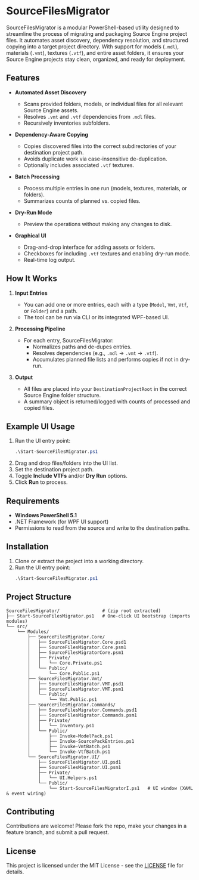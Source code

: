 # SourceFilesMigrator

SourceFilesMigrator is a modular PowerShell-based utility designed to streamline the process of migrating and packaging Source Engine project files. 
It automates asset discovery, dependency resolution, and structured copying into a target project directory. 
With support for models (`.mdl`), materials (`.vmt`), textures (`.vtf`), and entire asset folders, it ensures your Source Engine projects stay clean, organized, and ready for deployment.

## Features

- **Automated Asset Discovery**
  - Scans provided folders, models, or individual files for all relevant Source Engine assets.
  - Resolves `.vmt` and `.vtf` dependencies from `.mdl` files.
  - Recursively inventories subfolders.

- **Dependency-Aware Copying**
  - Copies discovered files into the correct subdirectories of your destination project path.
  - Avoids duplicate work via case-insensitive de-duplication.
  - Optionally includes associated `.vtf` textures.

- **Batch Processing**
  - Process multiple entries in one run (models, textures, materials, or folders).
  - Summarizes counts of planned vs. copied files.

- **Dry-Run Mode**
  - Preview the operations without making any changes to disk.

- **Graphical UI**
  - Drag-and-drop interface for adding assets or folders.
  - Checkboxes for including `.vtf` textures and enabling dry-run mode.
  - Real-time log output.

## How It Works

1. **Input Entries**
   - You can add one or more entries, each with a type (`Model`, `Vmt`, `Vtf`, or `Folder`) and a path.
   - The tool can be run via CLI or its integrated WPF-based UI.

2. **Processing Pipeline**
   - For each entry, SourceFilesMigrator:
     - Normalizes paths and de-dupes entries.
     - Resolves dependencies (e.g., `.mdl` -> `.vmt` -> `.vtf`).
     - Accumulates planned file lists and performs copies if not in dry-run.

3. **Output**
   - All files are placed into your `DestinationProjectRoot` in the correct Source Engine folder structure.
   - A summary object is returned/logged with counts of processed and copied files.

## Example UI Usage

1. Run the UI entry point:
   ```powershell
   .\Start-SourceFilesMigrator.ps1
   ```
2. Drag and drop files/folders into the UI list.
3. Set the destination project path.
4. Toggle **Include VTFs** and/or **Dry Run** options.
5. Click **Run** to process.

## Requirements

- **Windows PowerShell 5.1**
- .NET Framework (for WPF UI support)
- Permissions to read from the source and write to the destination paths.

## Installation

1. Clone or extract the project into a working directory.
2. Run the UI entry point:
   ```powershell
   .\Start-SourceFilesMigrator.ps1
   ```

## Project Structure

```
SourceFilesMigrator/                # (zip root extracted)
├── Start-SourceFilesMigrator.ps1   # One-click UI bootstrap (imports modules)
└── src/
    └── Modules/
        ├── SourceFilesMigrator.Core/
        │   ├── SourceFilesMigrator.Core.psd1
        │   ├── SourceFilesMigrator.Core.psm1
        │   ├── SourceFilesMigratorCore.psm1
        │   ├── Private/
        │   │   └── Core.Private.ps1
        │   └── Public/
        │       └── Core.Public.ps1
        ├── SourceFilesMigrator.Vmt/
        │   ├── SourceFilesMigrator.VMT.psd1
        │   ├── SourceFilesMigrator.VMT.psm1
        │   └── Public/
        │       └── Vmt.Public.ps1
        ├── SourceFilesMigrator.Commands/
        │   ├── SourceFilesMigrator.Commands.psd1
        │   ├── SourceFilesMigrator.Commands.psm1
        │   ├── Private/
        │   │   └── Inventory.ps1
        │   └── Public/
        │       ├── Invoke-ModelPack.ps1
        │       ├── Invoke-SourcePackEntries.ps1
        │       ├── Invoke-VmtBatch.ps1
        │       └── Invoke-VtfBatch.ps1
        └── SourceFilesMigrator.UI/
            ├── SourceFilesMigrator.UI.psd1
            ├── SourceFilesMigrator.UI.psm1
            ├── Private/
            │   └── UI.Helpers.ps1
            └── Public/
                └── Start-SourceFilesMigratorI.ps1   # UI window (XAML & event wiring)
```

## Contributing

Contributions are welcome! Please fork the repo, make your changes in a feature branch, and submit a pull request.

## License

This project is licensed under the MIT License - see the [LICENSE](LICENSE) file for details.
